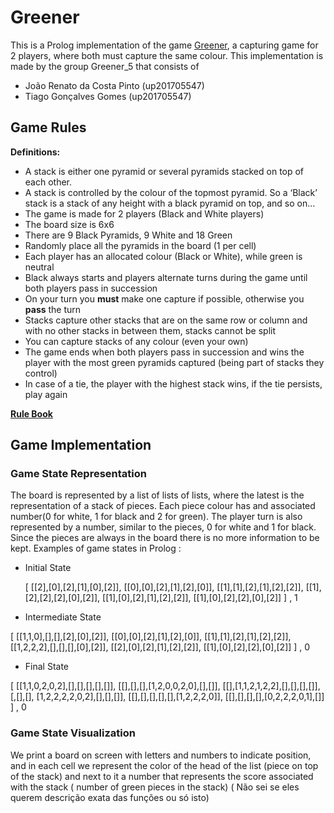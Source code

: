 # Greener

This is a Prolog implementation of the game [Greener](https://nestorgames.com/#green_detail), a capturing game for 2 players, where both must capture the same colour.
This implementation is made by the group Greener_5 that consists of

- João Renato da Costa Pinto (up201705547)
- Tiago Gonçalves Gomes (up201705547)

## Game Rules

**Definitions:**

- A stack is either  one pyramid or several pyramids stacked on top of each other.
- A stack is controlled by the colour of the topmost pyramid. So a ‘Black’ stack is a stack of any height with a black pyramid on top, and so on...
- The game is made for 2 players (Black and White players)
- The board size is 6x6
- There are 9 Black Pyramids, 9 White and 18 Green
- Randomly place all the pyramids in the board (1 per cell)
- Each player has an allocated colour (Black or White), while green is neutral
- Black always starts and players alternate turns during the game until both players pass in succession
- On your turn you **must** make one capture if possible, otherwise you **pass** the turn
- Stacks capture other stacks that are on the same row or column and with no other stacks in between them, stacks cannot be split
- You can capture stacks of any colour (even your own)
- The game ends when both players pass in succession and wins the player with the most green pyramids captured (being part of stacks they control)
- In case of a tie, the player with the highest stack wins, if the tie persists, play again

[**Rule Book**](https://nestorgames.com/rulebooks/GREENGREENERGREENEST_EN.pdf)

## Game Implementation

### Game State Representation

The board is represented by a list of lists of lists, where the latest is the representation of a stack of pieces. Each piece colour has and associated number(0 for white, 1 for black and 2 for green). The player turn is also represented by a number, similar to the pieces, 0 for white and 1 for black.
 Since the pieces are always in the board there is no more information to be kept.
 Examples of game states in Prolog :

- Initial State


	[	[[2],[0],[2],[1],[0],[2]],
		[[0],[0],[2],[1],[2],[0]],
		[[1],[1],[2],[1],[2],[2]],
		[[1],[2],[2],[2],[0],[2]],
		[[1],[0],[2],[1],[2],[2]],
		[[1],[0],[2],[2],[0],[2]]	] , 1

- Intermediate State

[	[[1,1,0],[],[],[2],[0],[2]],
		[[0],[0],[2],[1],[2],[0]],
		[[1],[1],[2],[1],[2],[2]],
		[[1,2,2,2],[],[],[],[0],[2]],
		[[2],[0],[2],[1],[2],[2]],
		[[1],[0],[2],[2],[0],[2]]	] , 0
        
- Final State

[	[[1,1,0,2,0,2],[],[],[],[],[]],
		[[],[],[],[1,2,0,0,2,0],[],[]],
		[[],[1,1,2,1,2,2],[],[],[],[]],
		[,[],[], [1,2,2,2,2,0,2],[],[],[]],
		[[],[],[],[],[],[1,2,2,2,0]],
		[[],[],[],[],[0,2,2,2,0,1],[]]	] , 0
        
### Game State Visualization

We print a board on screen with letters and numbers to indicate position, and in each cell we represent the color of the head of the list (piece on top of the stack) and next to it a number that represents the score associated with the stack ( number of green pieces in the stack) ( Não sei se eles querem descrição exata das funções ou só isto)
